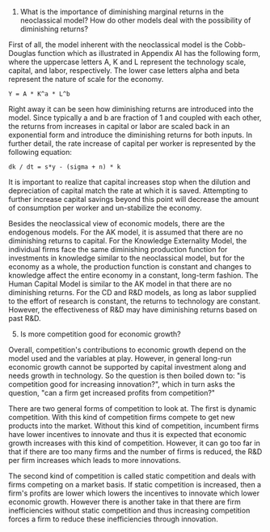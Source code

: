 1. What is the importance of diminishing marginal returns in the neoclassical
   model? How do other models deal with the possibility of diminishing returns?

First of all, the model inherent with the neoclassical model is the Cobb-Douglas
function which as illustrated in Appendix AI has the following form, where the
uppercase letters A, K and L represent the technology scale, capital, and labor,
respectively.  The lower case letters alpha and beta represent the nature of
scale for the economy.

    Y = A * K^a * L^b

Right away it can be seen how diminishing returns are introduced into the model.
Since typically a and b are fraction of 1 and coupled with each other, the
returns from increases in capital or labor are scaled back in an exponential
form and introduce the diminishing returns for both inputs. In further detail,
the rate increase of capital per worker is represented by the following
equation: 

    dk / dt = s*y - (sigma + n) * k

It is important to realize that capital increases stop when the dilution and
depreciation of capital match the rate at which it is saved.  Attempting to
further increase capital savings beyond this point will decrease the amount of
consumption per worker and un-stabilize the economy.

Besides the neoclassical view of economic models, there are the endogenous
models.  For the AK model, it is assumed that there are no diminishing returns
to capital.  For the Knowledge Externality Model, the individual firms face the
same diminishing production function for investments in knowledge similar to the
neoclassical model, but for the economy as a whole, the production function is
constant and changes to knowledge affect the entire economy in a constant,
long-term fashion.  The Human Capital Model is similar to the AK model in that
there are no diminishing returns. For the CD and R&D models, as long as labor
supplied to the effort of research is constant, the returns to technology are
constant.  However, the effectiveness of R&D may have diminishing returns based
on past R&D. 

5. Is more competition good for economic growth?

Overall, competition's contributions to economic growth depend on the model used
and the variables at play.  However, in general long-run economic growth cannot
be supported by capital investment along and needs growth in technology.  So the
question is then boiled down to: "is competition good for increasing
innovation?", which in turn asks the question, "can a firm get increased profits
from competition?" 

There are two general forms of competition to look at. The first is dynamic
competition. With this kind of competition firms compete to get new products
into the market.  Without this kind of competition, incumbent firms have lower
incentives to innovate and thus it is expected that economic growth increases
with this kind of competition.  However, it can go too far in that if there are
too many firms and the number of firms is reduced, the R&D per firm increases
which leads to more innovations. 

The second kind of competition is called static competition and deals with firms
competing on a market basis.  If static competition is increased, then a firm's
profits are lower which lowers the incentives to innovate which lower economic
growth.  However there is another take in that there are firm inefficiencies
without static competition and thus increasing competition forces a firm to
reduce these inefficiencies through innovation.
